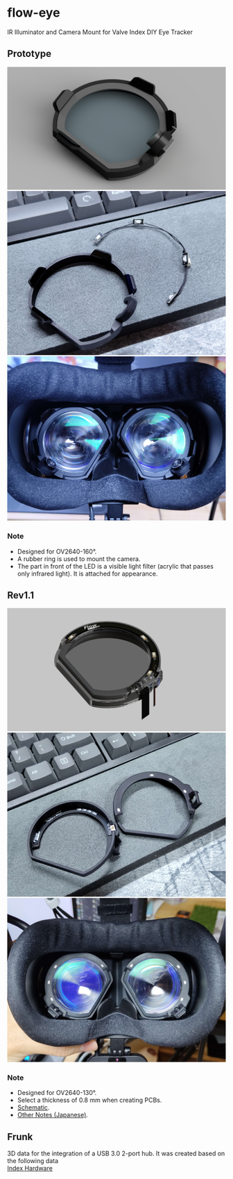 # flow-eye
IR Illuminator and Camera Mount for Valve Index DIY Eye Tracker

## Prototype
![Render](Prototype/Pic/Render.PNG)
![Electrical](Prototype/Pic/IMG_20240304_204809385.jpg)
![Index](Prototype/Pic/IMG_20240301_203150406.jpg)

### Note
 - Designed for OV2640-160°.
 - A rubber ring is used to mount the camera.
 - The part in front of the LED is a visible light filter (acrylic that passes only infrared light). It is attached for appearance.

## Rev1.1
![Render](Rev1.1/Pic/Render_Rev1.1.PNG)
![Electrical](Rev1.1/Pic/IMG_20240427_182008091.jpg)
![Index](Rev1.1/Pic/IMG_20240427_184056875.jpg)

### Note
- Designed for OV2640-130°.
- Select a thickness of 0.8 mm when creating PCBs.
- [Schematic](https://github.com/ugokutennp/flow-eye/blob/main/Rev1.1/Pic/Schematic.png).
- [Other Notes (Japanese)](https://github.com/ugokutennp/flow-eye/blob/main/flow-eye.md).

## Frunk
3D data for the integration of a USB 3.0 2-port hub.
It was created based on the following data   
[Index Hardware](https://github.com/ValveSoftware/IndexHardware)
